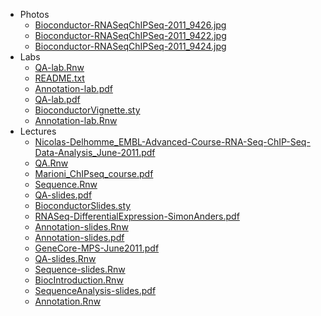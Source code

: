 * Photos
    * [Bioconductor-RNASeqChIPSeq-2011_9426.jpg](Photos/Bioconductor-RNASeqChIPSeq-2011_9426.jpg)
    * [Bioconductor-RNASeqChIPSeq-2011_9422.jpg](Photos/Bioconductor-RNASeqChIPSeq-2011_9422.jpg)
    * [Bioconductor-RNASeqChIPSeq-2011_9424.jpg](Photos/Bioconductor-RNASeqChIPSeq-2011_9424.jpg)
* Labs
    * [QA-lab.Rnw](Labs/QA-lab.Rnw)
    * [README.txt](Labs/README.txt)
    * [Annotation-lab.pdf](Labs/Annotation-lab.pdf)
    * [QA-lab.pdf](Labs/QA-lab.pdf)
    * [BioconductorVignette.sty](Labs/BioconductorVignette.sty)
    * [Annotation-lab.Rnw](Labs/Annotation-lab.Rnw)
* Lectures
    * [Nicolas-Delhomme_EMBL-Advanced-Course-RNA-Seq-ChIP-Seq-Data-Analysis_June-2011.pdf](/Lectures/Nicolas-Delhomme_EMBL-Advanced-Course-RNA-Seq-ChIP-Seq-Data-Analysis_June-2011.pdf)
    * [QA.Rnw](Lectures/QA.Rnw)
    * [Marioni_ChIPseq_course.pdf](Lectures/Marioni_ChIPseq_course.pdf)
    * [Sequence.Rnw](Lectures/Sequence.Rnw)
    * [QA-slides.pdf](Lectures/QA-slides.pdf)
    * [BioconductorSlides.sty](Lectures/BioconductorSlides.sty)
    * [RNASeq-DifferentialExpression-SimonAnders.pdf](Lectures/RNASeq-DifferentialExpression-SimonAnders.pdf)
    * [Annotation-slides.Rnw](Lectures/Annotation-slides.Rnw)
    * [Annotation-slides.pdf](Lectures/Annotation-slides.pdf)
    * [GeneCore-MPS-June2011.pdf](Lectures/GeneCore-MPS-June2011.pdf)
    * [QA-slides.Rnw](Lectures/QA-slides.Rnw)
    * [Sequence-slides.Rnw](Lectures/Sequence-slides.Rnw)
    * [BiocIntroduction.Rnw](Lectures/BiocIntroduction.Rnw)
    * [SequenceAnalysis-slides.pdf](Lectures/SequenceAnalysis-slides.pdf)
    * [Annotation.Rnw](Lectures/Annotation.Rnw)
